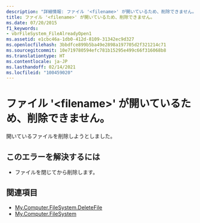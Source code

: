 ```yaml
---
description: "詳細情報: ファイル '<filename>' が開いているため、削除できません。"
title: ファイル '<filename>' が開いているため、削除できません。
ms.date: 07/20/2015
f1_keywords:
- vbrFileSystem_FileAlreadyOpen1
ms.assetid: e1cbc46a-1db0-412d-8109-31342ec9d327
ms.openlocfilehash: 3bbdfce899b5ba49e2898a197705d2f321214c71
ms.sourcegitcommit: 10e719780594efc781b15295e499c66f316068b8
ms.translationtype: HT
ms.contentlocale: ja-JP
ms.lasthandoff: 02/14/2021
ms.locfileid: "100459020"
---
```

# <a name="file-filename-cannot-be-deleted-because-it-is-open"></a>ファイル '\<filename>' が開いているため、削除できません。

開いているファイルを削除しようとしました。  
  
## <a name="to-correct-this-error"></a>このエラーを解決するには  
  
- ファイルを閉じてから削除します。  
  
## <a name="see-also"></a>関連項目

- [My.Computer.FileSystem.DeleteFile](xref:Microsoft.VisualBasic.FileIO.FileSystem.DeleteFile%2A)
- [My.Computer.FileSystem](xref:Microsoft.VisualBasic.FileIO.FileSystem)
